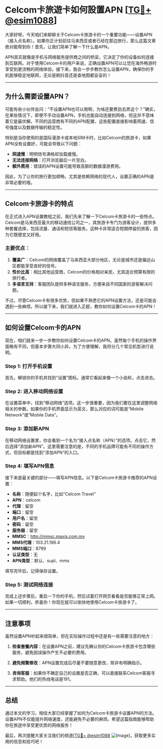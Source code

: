 # Celcom卡旅遊卡如何設置APN [[TG💪+ @esim1088](https://t.me/s/esim1088)]

大家好呀，今天咱们来聊聊关于Celcom卡旅游卡的一个重要功能——设置APN（接入点名称）。如果你正计划前往马来西亚或者已经在那边旅行，那么这篇文章绝对能帮到你！首先，让我们简单了解一下什么是APN。

APN其实就像是手机与网络服务提供商之间的桥梁，它决定了你的设备如何连接到互联网。对于使用Celcom卡的用户来说，正确设置APN可以让您在海外畅游时享受到更流畅的网络体验。接下来，我会一步步教你怎么设置APN，确保你的手机能够稳定地联网，无论是刷抖音还是查地图都妥妥的！

---

## 为什么需要设置APN？

可能有些小伙伴会问：“不设置APN也可以用啊，为啥还要费劲去弄这个？”确实，在某些情况下，即使不手动设置APN，手机也能自动连接到网络，但这并不意味着它是最优解。不同的运营商有不同的APN配置，这些配置直接影响着网速、信号强度以及数据传输的稳定性。

特别是当你使用的是国际漫游卡或本地SIM卡时，比如Celcom的旅游卡，如果APN没有设置好，可能会导致以下问题：

- **网速慢**：明明信号满格却加载缓慢。
- **无法连接网络**：打开浏览器后一片空白。
- **额外费用**：错误的APN设置可能导致高额的数据漫游费用。

因此，为了让你的旅行更加顺畅，尤其是依赖网络的现代人，设置正确的APN是非常必要的哦。

---

## Celcom卡旅游卡的特点

在正式进入APN设置教程之前，我们先来了解一下Celcom卡旅游卡的一些特点。Celcom是马来西亚最大的移动通信公司之一，其旅游卡专门为游客设计，提供多种套餐选择，包括流量、通话和短信等服务。这种卡非常适合短期停留的旅客，因为它既便宜又好用。

### 主要优点：
1. **覆盖广**：Celcom的网络覆盖了马来西亚大部分地区，无论是城市还是偏远山区都能享受良好的信号。
2. **性价比高**：相比其他运营商，Celcom的价格相对亲民，尤其适合预算有限的旅行者。
3. **多语言支持**：客服团队提供多种语言服务，方便来自不同国家的游客解决问题。

不过，尽管Celcom卡有很多优势，但如果不熟悉它的APN设置方法，还是可能会遇到一些麻烦。所以接下来，我们就进入正题，教你如何设置Celcom卡的APN！

---

## 如何设置Celcom卡的APN

现在，咱们就来一步一步教你如何设置Celcom卡的APN。虽然每个手机的操作界面略有不同，但基本步骤大同小异。为了方便理解，我将分几个常见机型进行说明。

### Step 1: 打开手机设置

首先，解锁你的手机并找到“设置”图标。通常它看起来像一个小齿轮，点击进去。

### Step 2: 进入移动网络设置

在设置菜单中，找到“移动网络”选项。这一步很重要，因为我们要在这里调整网络相关的参数。如果你的手机界面显示为英文，那么对应的词可能是“Mobile Network”或“Mobile Data”。

### Step 3: 添加新APN

在移动网络设置里，你会看到一个名为“接入点名称（APN）”的选项。点击它，然后选择“添加新APN”。这里需要注意的是，不同的手机品牌可能有不同的操作方式，但目标都是找到“添加APN”的入口。

### Step 4: 填写APN信息

接下来是最关键的部分——填写APN信息。以下是Celcom卡旅游卡推荐的APN设置：

- **名称**：随便起个名字，比如“Celcom Travel”
- **APN**：celcom
- **代理**：留空
- **端口**：留空
- **用户名**：留空
- **密码**：留空
- **服务器**：留空
- **MMSC**：http://mmsc.maxis.com.my
- **MMS代理**：103.21.196.4
- **MMS端口**：8799
- **认证类型**：无
- **APN类型**：默认、supl、mms

填写完毕后，记得保存设置。

### Step 5: 测试网络连接

完成上述步骤后，重启一下你的手机，然后试着打开网页看看是否能够正常上网。如果一切顺利，恭喜你！你现在就可以愉快地使用Celcom卡旅游卡了。

---

## 注意事项

虽然设置APN听起来很简单，但在实际操作过程中还是有一些需要注意的地方：

1. **检查套餐内容**：在设置APN之前，建议先确认你的Celcom卡旅游卡包含哪些服务，避免因误操作产生不必要的费用。
   
2. **避免频繁修改**：APN设置完成后尽量不要随意更改，除非有明确指示。

3. **咨询客服**：如果你不确定自己的设置是否正确，可以直接联系Celcom客服寻求帮助。他们的热线电话是191。

---

## 总结

通过本文的学习，相信大家已经掌握了如何为Celcom卡旅游卡设置APN的方法。设置APN不仅能提升网络速度，还能避免不必要的麻烦。希望这篇指南能够帮助你在旅途中享受更优质的网络服务！

最后，再次提醒大家关注我们的频道[[TG💪+ @esim1088](https://t.me/s/esim1088) ![Image](https://i.postimg.cc/4NQfJmqS/Snipaste-2025-05-13-00-14-12.png)]，获取更多实用的信息和技巧吧！